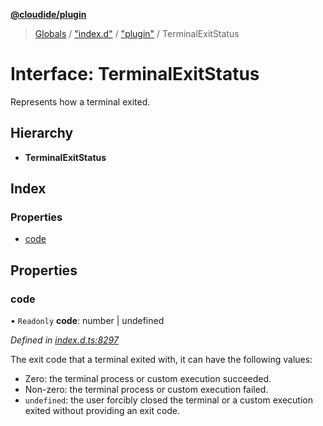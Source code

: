 **[@cloudide/plugin](../README.md)**

> [Globals](../README.md) / ["index.d"](../modules/_index_d_.md) / ["plugin"](../modules/_index_d_._plugin_.md) / TerminalExitStatus

# Interface: TerminalExitStatus

Represents how a terminal exited.

## Hierarchy

* **TerminalExitStatus**

## Index

### Properties

* [code](_index_d_._plugin_.terminalexitstatus.md#code)

## Properties

### code

• `Readonly` **code**: number \| undefined

*Defined in [index.d.ts:8297](https://github.com/huaweicloud/cloudide-plugin-api/blob/1ab5ef8/index.d.ts#L8297)*

The exit code that a terminal exited with, it can have the following values:
- Zero: the terminal process or custom execution succeeded.
- Non-zero: the terminal process or custom execution failed.
- `undefined`: the user forcibly closed the terminal or a custom execution exited
  without providing an exit code.
